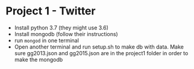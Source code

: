 # Project 1 - Twitter

- Install python 3.7 (they might use 3.6)
- Install mongodb (follow their instructions)
- run `mongod` in one terminal
- Open another terminal and run setup.sh to make db with data. Make sure gg2013.json and gg2015.json are in the project1 folder in order to make the mongodb


